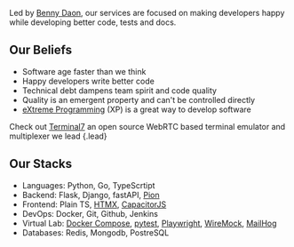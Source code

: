 Led by [Benny Daon](https://www.linkedin.com/in/daonb), our services are focused on  making developers happy while developing better code, tests and docs.

## Our Beliefs

- Software age faster than we think
- Happy developers write better code
- Technical debt dampens team spirit and code quality
- Quality is an emergent property and can't be controlled directly
- [eXtreme Programming](https://en.wikipedia.org/wiki/Extreme_programming) (XP) is a great way to develop software

Check out [Terminal7](https://terminal7.dev) an open source WebRTC based
terminal emulator and multiplexer we lead
{.lead}

## Our Stacks

- Languages: Python, Go, TypeScrtipt
- Backend: Flask, Django, fastAPI, [Pion](https://pion.ly/)
- Frontend: Plain TS, [HTMX](https://htmx.org), [CapacitorJS](https://capacitorjs.com/)
- DevOps: Docker, Git, Github, Jenkins
- Virtual Lab: [Docker Compose](https://docs.docker.com/compose/), [pytest](https://docs.pytest.org), [Playwright](https://github.com/microsoft/playwright), [WireMock](https://github.com/wiremock/wiremock), [MailHog](https://github.com/mailhog/MailHog)
- Databases: Redis, Mongodb, PostreSQL
